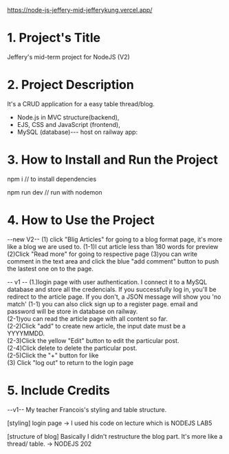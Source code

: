 https://node-js-jeffery-mid-jefferykung.vercel.app/

# 1. Project's Title
Jeffery's mid-term project for NodeJS (V2)

# 2. Project Description
<!-- briefing from teacher https://docs.google.com/document/d/1xil0eM4Yogxj1Zd6VyTyygJbSaqZwjju5XvZkfyIRX8/edit -->
It's a CRUD application for a easy table thread/blog. 

* Node.js in MVC structure(backend),   
* EJS, CSS and JavaScript (frontend),   
* MySQL (database)--- host on railway app:  


# 3. How to Install and Run the Project

npm i
// to install dependencies 

npm run dev
// run with nodemon

# 4. How to Use the Project

--new V2--
(1) click "Blig Articles" for going to a blog format page, it's more like a blog we are used to. 
(1-1)I cut article less than 180 words for preview
(2)Click "Read more" for going to respective page
(3)you can write comment in the text area and click the blue "add comment" button to push the lastest one on to the page.

-- v1 --
(1.)login page with user authentication. I connect it to a MySQL database and store all the credencials. 
If you successfully log in, you'll be redirect to the article page. If you don't, a JSON message will show you 'no match'
(1-1) you can also click sign up to a register page. email and password will be store in database on railway.  
(2-1)you can read the article page with all content so far.  
(2-2)Click "add" to create new article, the input date must be a YYYYMMDD.  
(2-3)Click the yellow "Edit" button to edit the particular post.  
(2-4)Click delete to delete the particular post.  
(2-5)Click the "+" button for like  
(3) Click "log out" to return to the login page  






# 5. Include Credits

--v1--
My teacher Francois's styling and table structure.  

[styling] login page -> I used his code on lecture which is NODEJS LAB5  
<!-- https://github.com/A-0522/NodeJS-W1-Lab-5 -->  

[structure of blog] Basically I didn't restructure the blog part. It's more like a thread/ table. -> NODEJS 202  
<!-- https://github.com/A-0522/NodeJS-W2-D2 -->  

